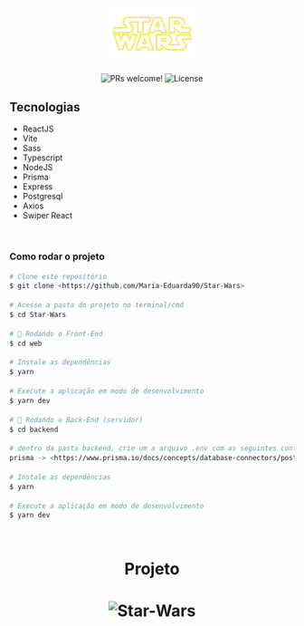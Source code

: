 <h1 align="center">
  <img width="150px" alt="logo" title="#logo" src="./web/src/images/Logo.png" />
</h1>

<p align="center">
 <img src="https://img.shields.io/static/v1?label=PRs&message=welcome&color=49AA26&labelColor=000000" alt="PRs welcome!" />

  <img alt="License" src="https://img.shields.io/static/v1?label=license&message=MIT&color=49AA26&labelColor=000000">
</p>

## Tecnologias

- ReactJS
- Vite
- Sass
- Typescript
- NodeJS
- Prisma
- Express
- Postgresql
- Axios
- Swiper React

</br>

### Como rodar o projeto

```bash
# Clone este repositório
$ git clone <https://github.com/Maria-Eduarda90/Star-Wars>

# Acesse a pasta do projeto no terminal/cmd
$ cd Star-Wars

# 🎲 Rodando o Front-End
$ cd web

# Instale as dependências
$ yarn

# Execute a aplicação em modo de desenvolvimento
$ yarn dev

# 🎲 Rodando o Back-End (servidor)
$ cd backend

# dentro da pasta backend, crie um a arquivo .env com as seguintes configurações do prisma, para fazer a conexão com o postgresql
prisma -> <https://www.prisma.io/docs/concepts/database-connectors/postgresql>

# Instale as dependências
$ yarn

# Execute a aplicação em modo de desenvolvimento
$ yarn dev

```

</br>

<h1 align="center"> 
	Projeto  
</h1>

<h1 align="center">
  <img alt="Star-Wars" title="#Star-Wars" src="./web/src/images/20220626_151021.gif" />
</h1>
